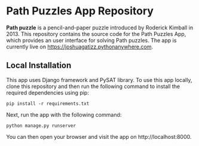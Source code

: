 # Path Puzzles App Repository

**Path puzzle** is a pencil-and-paper puzzle introduced by Roderick Kimball in 2013. This repository contains the source code for the Path Puzzles App, which provides an user interface for solving Path puzzles. The app is currently live on https://joshuagatizz.pythonanywhere.com.

## Local Installation

This app uses Django framework and PySAT library. To use this app locally, clone this repository and then run the following command to install the required dependencies using pip:
```
pip install -r requirements.txt
```
Next, run the app with the following command:
```
python manage.py runserver
```
You can then open your browser and visit the app on http://localhost:8000.